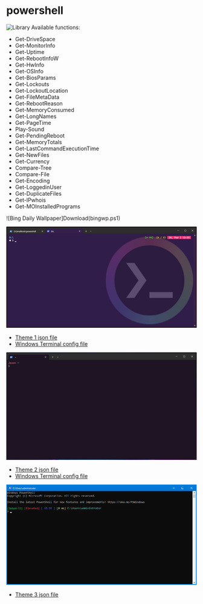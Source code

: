 # powershell
![Library](Lib1.ps1)
Available functions:
- Get-DriveSpace
- Get-MonitorInfo
- Get-Uptime
- Get-RebootInfoW
- Get-HwInfo
- Get-OSInfo
- Get-BiosParams
- Get-Lockouts
- Get-LockoutLocation
- Get-FileMetaData
- Get-RebootReason
- Get-MemoryConsumed
- Get-LongNames
- Get-PageTime
- Play-Sound
- Get-PendingReboot
- Get-MemoryTotals
- Get-LastCommandExecutionTime
- Get-NewFiles
- Get-Currency
- Compare-Tree
- Compare-File
- Get-Encoding
- Get-LoggedinUser
- Get-DuplicateFiles
- Get-IPwhois
- Get-MOInstalledPrograms

![Bing Daily Wallpaper]Download(bingwp.ps1)

![Theme 1](theme1.png)
- [Theme 1 json file](profile1.json)
- [Windows Terminal config file](settings1.json)

![Theme 2](theme2.png)
- [Theme 2 json file](profile2.json)
- [Windows Terminal config file](settings2.json)

![Theme 3](theme3.png)
- [Theme 3 json file](profile3.json)

